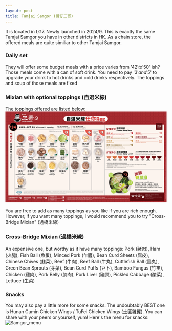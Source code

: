 ```yaml
---
layout: post
title: Tamjai Samgor (譚仔三哥)
---
```


It is located in LG7. Newly launched in 2024/9. This is exactly the same Tamjai Samgor you have in other districts in HK. As a chain store, the offered meals are quite similiar to other Tamjai Samgor. 

### Daily set

They will offer some budget meals with a price varies from '$42' to '$50' ish? Those meals come with a can of soft drink. You need to pay '$3' and '$5' to upgrade your drink to hot drinks and cold drinks respectively. The toppings and soup of those meals are fixed

### Mixian with optional toppings (自選米線)

The toppings offered are listed below: <br>
![Samgor_menu](media/samgor_menu.jpg) <br>

You are free to add as many toppings as you like if you are rich enough. However, if you want many toppings, I would recommend you to try "Cross-Bridge Mixian" (過橋米線)

### Cross-Bridge Mixian (過橋米線)

An expensive one, but worthy as it have many toppings: 
Pork (豬肉), Ham (火腿), Fish Ball (魚蛋), Minced Pork (乍醬), Bean Curd Sheets (腐皮), Chinese Chives (韭菜), Beef (牛肉), Beef Ball (牛丸), Cuttlefish Ball (墨丸), Green Bean Sprouts (芽菜), Bean Curd Puffs (豆卜), Bamboo Fungus (竹笙), Chicken (雞肉), Pork Belly (腩肉), Pork Liver (豬膶), Pickled Cabbage (酸菜), Lettuce (生菜)

### Snacks

You may also pay a little more for some snacks. The undoubtably BEST one is Hunan Cumin Chicken Wings / TuFei Chicken Wings (土匪雞翼). You can share with your peers or yourself, yum!
Here's the menu for snacks: <br>
![Samgor_menu](media/samgor_menu_2.jpg) <br>